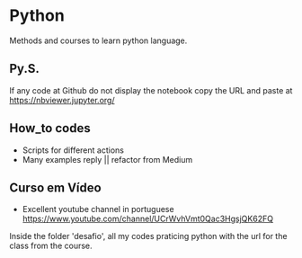 # Python

Methods and courses to learn python language.

 ## Py.S.
  If any code at Github do not display the notebook copy the URL and paste at https://nbviewer.jupyter.org/

## How_to codes
 * Scripts for different actions
 * Many examples reply || refactor from Medium

## Curso em Vídeo
  * Excellent youtube channel in portuguese
  https://www.youtube.com/channel/UCrWvhVmt0Qac3HgsjQK62FQ
  
 Inside the folder 'desafio',  all my codes praticing python with the url for the class from the course.
 

